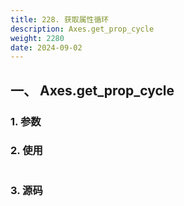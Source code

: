```yaml
---
title: 228. 获取属性循环
description: Axes.get_prop_cycle
weight: 2280
date: 2024-09-02
---
```

<style>
th, td {
  border: 1px solid rgb(190, 190, 190);
}
</style>


## 一、 Axes.get_prop_cycle


### 1. 参数




### 2. 使用



```python


```


### 3. 源码
```python

```




